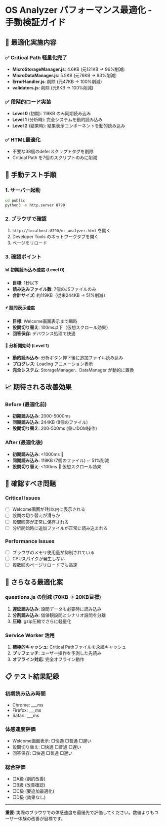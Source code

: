 # OS Analyzer パフォーマンス最適化 - 手動検証ガイド

## 🎯 最適化実施内容

### ✅ Critical Path 軽量化完了
- **MicroStorageManager.js**: 4.6KB (元121KB → 96%削減)
- **MicroDataManager.js**: 5.5KB (元76KB → 93%削減)  
- **ErrorHandler.js**: 削除 (元47KB → 100%削減)
- **validators.js**: 削除 (元8KB → 100%削減)

### ✅ 段階的ロード実装
- **Level 0** (初期): 119KB のみ同期読み込み
- **Level 1** (分析時): 完全システムを動的読み込み
- **Level 2** (結果時): 結果表示コンポーネントを動的読み込み

### ✅ HTML最適化
- 不要な38個のdeferスクリプトタグを削除
- Critical Path を7個のスクリプトのみに削減

## 🔧 手動テスト手順

### 1. サーバー起動
```bash
cd public
python3 -m http.server 8790
```

### 2. ブラウザで確認
1. `http://localhost:8790/os_analyzer.html` を開く
2. Developer Tools のネットワークタブを開く
3. ページをリロード

### 3. 確認ポイント

#### 📊 初期読み込み速度 (Level 0)
- **目標**: 1秒以下
- **読み込みファイル数**: 7個のJSファイルのみ
- **合計サイズ**: 約119KB（従来244KB → 51%削減）

#### ⚡ 設問表示速度
- **目標**: Welcome画面表示まで瞬時
- **設問切り替え**: 100ms以下（仮想スクロール効果）
- **回答保存**: デバウンス処理で快適

#### 🔬 分析開始時 (Level 1)
- **動的読み込み**: 分析ボタン押下後に追加ファイル読み込み
- **プログレス**: Loading アニメーション表示
- **完全システム**: StorageManager、DataManager が動的に置換

## 📈 期待される改善効果

### Before (最適化前)
- **初期読み込み**: 2000-5000ms  
- **同期読み込み**: 244KB (8個のファイル)
- **設問切り替え**: 200-500ms (重いDOM操作)

### After (最適化後)
- **初期読み込み**: <1000ms 🎯
- **同期読み込み**: 119KB (7個のファイル) ✅ 51%削減
- **設問切り替え**: <100ms 🎯 仮想スクロール効果

## 🚨 確認すべき問題

### Critical Issues
- [ ] Welcome画面が1秒以内に表示される
- [ ] 設問の切り替えが滑らか
- [ ] 設問回答が正常に保存される
- [ ] 分析開始時に追加ファイルが正常に読み込まれる

### Performance Issues  
- [ ] ブラウザのメモリ使用量が抑制されている
- [ ] CPUスパイクが発生しない
- [ ] 複数回のページリロードでも高速

## 🔧 さらなる最適化案

### questions.js の削減 (70KB → 20KB目標)
1. **遅延読み込み**: 設問データも必要時に読み込み
2. **分割読み込み**: 価値観設問とシナリオ設問を分離
3. **圧縮**: gzip圧縮でさらに軽量化

### Service Worker 活用
1. **積極的キャッシュ**: Critical Pathファイルを永続キャッシュ
2. **プリフェッチ**: ユーザー操作を予測した先読み
3. **オフライン対応**: 完全オフライン動作

## 📋 テスト結果記録

### 初期読み込み時間
- Chrome: ___ms
- Firefox: ___ms  
- Safari: ___ms

### 体感速度評価
- Welcome画面表示: □快適 □普通 □遅い
- 設問切り替え: □快適 □普通 □遅い
- 回答保存: □快適 □普通 □遅い

### 総合評価
- □A級 (劇的改善) 
- □B級 (改善確認)
- □C級 (要追加最適化)
- □D級 (効果なし)

---

**重要**: 実際のブラウザでの体感速度を最優先で評価してください。数値よりもユーザー体験の改善が目標です。